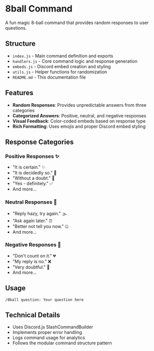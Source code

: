 # 8ball Command

A fun magic 8-ball command that provides random responses to user questions.

## Structure

- `index.js` - Main command definition and exports
- `handlers.js` - Core command logic and response generation
- `embeds.js` - Discord embed creation and styling
- `utils.js` - Helper functions for randomization
- `README.md` - This documentation file

## Features

- **Random Responses**: Provides unpredictable answers from three categories
- **Categorized Answers**: Positive, neutral, and negative responses
- **Visual Feedback**: Color-coded embeds based on response type
- **Rich Formatting**: Uses emojis and proper Discord embed styling

## Response Categories

### Positive Responses ✨

- "It is certain." ✨
- "It is decidedly so." 🌟
- "Without a doubt." 💫
- "Yes - definitely." ✅
- And more...

### Neutral Responses 🤔

- "Reply hazy, try again." 🌫️
- "Ask again later." ⏰
- "Better not tell you now." 🤐
- And more...

### Negative Responses 💭

- "Don't count on it." 💔
- "My reply is no." ❌
- "Very doubtful." 🤨
- And more...

## Usage

```
/8ball question: Your question here
```

## Technical Details

- Uses Discord.js SlashCommandBuilder
- Implements proper error handling
- Logs command usage for analytics
- Follows the modular command structure pattern
